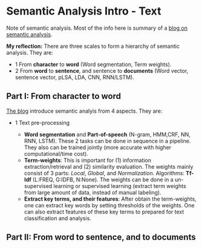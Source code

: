 # Semantic Analysis Intro - Text

Note of semantic analysis. Most of the info here is summary of a [blog on semantic analysis](http://www.flickering.cn/ads/2015/02/%E8%AF%AD%E4%B9%89%E5%88%86%E6%9E%90%E7%9A%84%E4%B8%80%E4%BA%9B%E6%96%B9%E6%B3%95%E4%B8%80/).

**My reflection:** There are three scales to form a hierarchy of semantic analysis. They are:

- 1 From **character** to **word** (Word segmentation, Term weights).
- 2 From **word** to **sentence**, and sentence to **documents** (Word vector, sentence vector, pLSA, LDA, CNN, RNN/LSTM).

## Part I: From character to word

[The blog](http://www.flickering.cn/ads/2015/02/%E8%AF%AD%E4%B9%89%E5%88%86%E6%9E%90%E7%9A%84%E4%B8%80%E4%BA%9B%E6%96%B9%E6%B3%95%E4%B8%80/) introduce semantic analyis from 4 aspects. They are:

- 1 Text pre-processing

  - **Word segmentation** and **Part-of-speech** (N-gram, HMM,CRF, NN, RNN, LSTM). These 2 tasks can be done in sequence in a pipeline. They also can be trained jointly (more accurate with higher computational/time cost).
  - **Term-weights**: This is important for (1) information extraction/retrieval and (2) similarity evaluation. The weights mainly consist of 3 parts: _Local_, _Global_, and _Normalization_. Algorithms: **Tf-Idf** (L:FREQ, G:IDFB, N:None). The weights can be done in a un-supervised learning or supervised learning (extract term weights from large amount of data, instead of manual labeling).
  - **Extract key terms, and their features**: After obtain the term-weights, one can extract key words by setting thresholds of the weights. One can also extract features of these key terms to prepared for text classification and analysis.

## Part II: From word to sentence, and to documents
